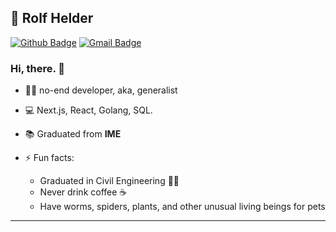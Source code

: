 <!--### Hi there 👋


**rolfhelder/rolfhelder** is a ✨ _special_ ✨ repository because its `README.md` (this file) appears on your GitHub profile.

Here are some ideas to get you started:

- 🔭 I’m currently working on ...
- 🌱 I’m currently learning ...
- 👯 I’m looking to collaborate on ...
- 🤔 I’m looking for help with ...
- 💬 Ask me about ...
- 📫 How to reach me: ...
- 😄 Pronouns: ...
- ⚡ Fun fact: ...
-->

## 🏀 Rolf Helder

[![Github Badge](https://img.shields.io/badge/-Github-000?style=flat-square&logo=Github&logoColor=white&link=https://github.com/rolfhelder)](https://github.com/rolfhelder)
[![Gmail Badge](https://img.shields.io/badge/-Gmail-c14438?style=flat-square&logo=Gmail&logoColor=white&link=mailto:rolfhelder@gmail.com)](mailto:rolfhelder@gmail.com)
<!--[![Linkedin Badge](https://img.shields.io/badge/-LinkedIn-blue?style=flat-square&logo=Linkedin&logoColor=white&link=https://www.linkedin.com/in/romulo-braga/)](https://www.linkedin.com/in/romulo-braga/)

[![Whatsapp Badge](https://img.shields.io/badge/-Whatsapp-4CA143?style=flat-square&labelColor=4CA143&logo=whatsapp&logoColor=white&link=https://api.whatsapp.com/send?phone=5521983098125&text=Hi!)](https://api.whatsapp.com/send?phone=5521983098125&text=Hi!)-->


### Hi, there. 👋

- :man_technologist: no-end developer, aka, generalist 
- 💻 Next.js, React, Golang, SQL.
- :books: Graduated from **IME**  

- ⚡ Fun facts: 
  - Graduated in Civil Engineering 👷‍♂️
  - Never drink coffee ☕
  - Have worms, spiders, plants, and other unusual living beings for pets 

---
